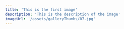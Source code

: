 ```yaml
---
title: 'This is the first image'
description: 'This is the description of the image'
imageUrl: '/assets/galleryThumbs/07.jpg'
---
```

